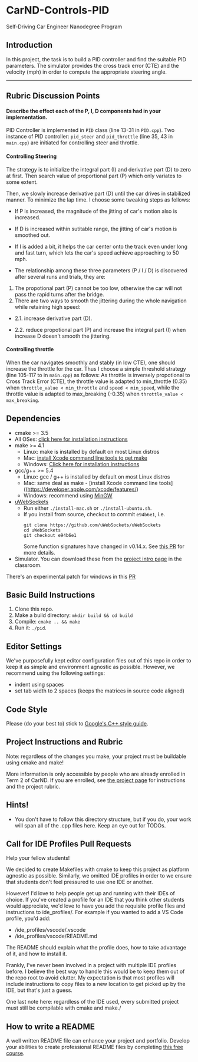 # CarND-Controls-PID
Self-Driving Car Engineer Nanodegree Program

## Introduction

In this project, the task is to build a PID controller and find the suitable PID parameters. 
The simulator provides the cross track error (CTE) and the velocity (mph) in order to compute the appropriate steering angle.

---

## Rubric Discussion Points
#### Describe the effect each of the P, I, D components had in your implementation.

PID Controller is implemented in `PID` class (line 13-31 in `PID.cpp`). Two instance of PID controller: `pid_steer` and `pid_throttle` (line 35, 43 in `main.cpp`) are initiated for controlling steer and throttle.

#### Controlling Steering

The strategy is to initialize the integral part (I) and derivative part (D) to zero at first. Then search value of proportional part (P) which only variates to some extent.

Then, we slowly increase derivative part (D) until the car drives in stabilized manner. To minimize the lap time. I choose some tweaking steps as follows:

- If P is increased, the magnitude of the jitting of car's motion also is increased.
- If D is increased within sutitable range, the jitting of car's motion is smoothed out. 
- If I is added a bit, it helps the car center onto the track even under long and fast turn, which lets the car's speed achieve approaching to 50 mph.

- The relationship among these three parameters (P / I / D) is discovered after several runs and trials, they are: 
1. The propotional part (P) cannot be too low, otherwise the car will not pass the rapid turns after the bridge.
2. There are two ways to smooth the jittering during the whole navigation while retaining high speed:

- 2.1. increase derivative part (D).

- 2.2. reduce propotional part (P) and increase the integral part (I) when increase D doesn't smooth the jittering.

#### Controlling throttle
When the car navigates smoothly and stably (in low CTE), one should increase the throttle for the car.
Thus I choose a simple threshold strategy (line 105-117 to in `main.cpp`) as follows:
As throttle is inversely propotional to Cross Track Error (CTE), the throttle value is adapted to min_throttle (0.35) when `throttle_value < min_throttle` and `speed < min_speed`, while the throttle value is adapted to max_breaking (-0.35) when `throttle_value < max_breaking`.


## Dependencies

* cmake >= 3.5
 * All OSes: [click here for installation instructions](https://cmake.org/install/)
* make >= 4.1
  * Linux: make is installed by default on most Linux distros
  * Mac: [install Xcode command line tools to get make](https://developer.apple.com/xcode/features/)
  * Windows: [Click here for installation instructions](http://gnuwin32.sourceforge.net/packages/make.htm)
* gcc/g++ >= 5.4
  * Linux: gcc / g++ is installed by default on most Linux distros
  * Mac: same deal as make - [install Xcode command line tools]((https://developer.apple.com/xcode/features/)
  * Windows: recommend using [MinGW](http://www.mingw.org/)
* [uWebSockets](https://github.com/uWebSockets/uWebSockets)
  * Run either `./install-mac.sh` or `./install-ubuntu.sh`.
  * If you install from source, checkout to commit `e94b6e1`, i.e.
    ```
    git clone https://github.com/uWebSockets/uWebSockets 
    cd uWebSockets
    git checkout e94b6e1
    ```
    Some function signatures have changed in v0.14.x. See [this PR](https://github.com/udacity/CarND-MPC-Project/pull/3) for more details.
* Simulator. You can download these from the [project intro page](https://github.com/udacity/self-driving-car-sim/releases) in the classroom.

There's an experimental patch for windows in this [PR](https://github.com/udacity/CarND-PID-Control-Project/pull/3)

## Basic Build Instructions

1. Clone this repo.
2. Make a build directory: `mkdir build && cd build`
3. Compile: `cmake .. && make`
4. Run it: `./pid`. 

## Editor Settings

We've purposefully kept editor configuration files out of this repo in order to
keep it as simple and environment agnostic as possible. However, we recommend
using the following settings:

* indent using spaces
* set tab width to 2 spaces (keeps the matrices in source code aligned)

## Code Style

Please (do your best to) stick to [Google's C++ style guide](https://google.github.io/styleguide/cppguide.html).

## Project Instructions and Rubric

Note: regardless of the changes you make, your project must be buildable using
cmake and make!

More information is only accessible by people who are already enrolled in Term 2
of CarND. If you are enrolled, see [the project page](https://classroom.udacity.com/nanodegrees/nd013/parts/40f38239-66b6-46ec-ae68-03afd8a601c8/modules/f1820894-8322-4bb3-81aa-b26b3c6dcbaf/lessons/e8235395-22dd-4b87-88e0-d108c5e5bbf4/concepts/6a4d8d42-6a04-4aa6-b284-1697c0fd6562)
for instructions and the project rubric.

## Hints!

* You don't have to follow this directory structure, but if you do, your work
  will span all of the .cpp files here. Keep an eye out for TODOs.

## Call for IDE Profiles Pull Requests

Help your fellow students!

We decided to create Makefiles with cmake to keep this project as platform
agnostic as possible. Similarly, we omitted IDE profiles in order to we ensure
that students don't feel pressured to use one IDE or another.

However! I'd love to help people get up and running with their IDEs of choice.
If you've created a profile for an IDE that you think other students would
appreciate, we'd love to have you add the requisite profile files and
instructions to ide_profiles/. For example if you wanted to add a VS Code
profile, you'd add:

* /ide_profiles/vscode/.vscode
* /ide_profiles/vscode/README.md

The README should explain what the profile does, how to take advantage of it,
and how to install it.

Frankly, I've never been involved in a project with multiple IDE profiles
before. I believe the best way to handle this would be to keep them out of the
repo root to avoid clutter. My expectation is that most profiles will include
instructions to copy files to a new location to get picked up by the IDE, but
that's just a guess.

One last note here: regardless of the IDE used, every submitted project must
still be compilable with cmake and make./

## How to write a README
A well written README file can enhance your project and portfolio.  Develop your abilities to create professional README files by completing [this free course](https://www.udacity.com/course/writing-readmes--ud777).

